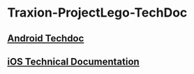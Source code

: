 # Traxion-ProjectLego-TechDoc

## [Android Techdoc](./android.md)  
## [iOS Technical Documentation](ios.md)